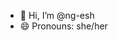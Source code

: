 - 👋 Hi, I’m @ng-esh
- 😄 Pronouns: she/her


<!---
ng-esh/ng-esh is a ✨ special ✨ repository because its `README.md` (this file) appears on your GitHub profile.
You can click the Preview link to take a look at your changes.
--->
